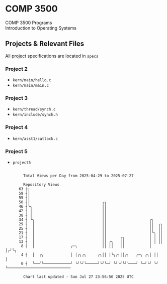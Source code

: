 # COMP 3500
COMP 3500 Programs  
Introduction to Operating Systems  
## Projects & Relevant Files
All project specifications are located in `specs`
### Project 2
- `kern/main/hello.c`
- `kern/main/main.c`
### Project 3
- `kern/thread/synch.c`
- `kern/include/synch.h`
### Project 4
- `kern/asst1/catlock.c`
### Project 5
- `project5`

```

        Total Views per Day from 2025-04-29 to 2025-07-27

        Repository Views
      63 ┼╮
      59 ┤│
      55 ┤│
      50 ┤│                                ╭╮
      46 ┤╰╮                               ││
      42 ┤ │                               ││
      38 ┤ │                               ││
      34 ┤ ╰╮                              ││                   ╭╮
      29 ┤  │                              ││                   ││  ╭╮
      25 ┤  │                              ││                   ││  ││
      21 ┤  │                              ││                   │╰╮ ││
      17 ┤  │                              ││      ╭╮           │ │ ││
      13 ┤  │                              ││ ╭╮   ││           │ │ ││
       8 ┤  │                ╭─╮           ││ ││   ││           │ │╭╯╰╮
       4 ┤  │  ╭╮            │ │╭╮╭╮     ╭╮││ │╰╮╭╮││╭╮   ╭─╮ ╭╮│ ││  │
       0 ┤  ╰──╯╰────────────╯ ╰╯╰╯╰─────╯╰╯╰─╯ ╰╯╰╯╰╯╰───╯ ╰─╯╰╯ ╰╯  ╰────────────────────────────

        Chart last updated - Sun Jul 27 23:56:56 2025 UTC
        
```

